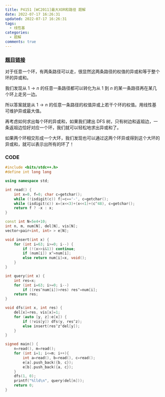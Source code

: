 ```yaml
---
title: P4151 [WC2011]最大XOR和路径 题解
date: 2022-07-17 16:26:31
updated: 2022-07-17 16:26:31
tags:
  - 线性基
categories:
  - 题解
comments: true
---
```

### [题目链接](https://www.luogu.com.cn/problem/P4151)

对于任意一个环，有两条路径可以走，很显然这两条路径的权值的异或和等于整个环的异或和。

我们发现从 $1\to n$ 的任意一条路径都可以转化为从 $1$ 到 $n$ 的某一条路径再在某几个环上走另一边。

所以答案就是从 $1\to n$ 的任意一条路径的权值异或上若干个环的权值。用线性基可维护异或最大值。

再考虑如何求出每个环的异或和，如果我们建出 DFS 树，只有树边和返祖边，一条返祖边恰好对应一个环，我们就可以轻松地求出异或和了。

如果两个环相交形成一个大环，我们发现也可以通过这两个环异或得到这个大环的异或和，就可以表示出所有的环了！

### CODE

```cpp
#include <bits/stdc++.h>
#define int long long

using namespace std;

int read() {
	int x=0, f=0; char c=getchar();
	while (!isdigit(c)) f|=c=='-', c=getchar();
	while (isdigit(c)) x=(x<<3)+(x<<1)+(c^48), c=getchar();
	return f ? -x : x;
}

const int N=5e4+10;
int n, m, num[N], del[N], vis[N];
vector<pair<int, int> > e[N];

void insert(int x) {
	for (int i=63; i>=0; i--) {
		if (!(x>>i&1)) continue;
		if (num[i]) x^=num[i];
		else return num[i]=x, void();
	}
}

int query(int x) {
	int res=x;
	for (int i=63; i>=0; i--)
		if ((res^num[i])>res) res^=num[i];
	return res;
}

void dfs(int x, int res) {
	del[x]=res, vis[x]=1;
	for (auto [y, z]:e[x]) {
		if (!vis[y]) dfs(y, res^z);
		else insert(res^z^del[y]);
	}
}

signed main() {
	n=read(), m=read();
	for (int i=1; i<=m; i++){
		int a=read(), b=read(), c=read();
		e[a].push_back({b, c});
		e[b].push_back({a, c});
	}
	dfs(1, 0);
	printf("%lld\n", query(del[n]));
	return 0;
}
```